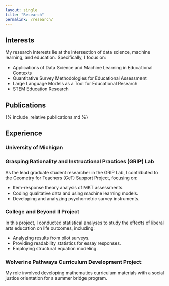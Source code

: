 ```yaml
---
layout: single
title: "Research"
permalink: /research/
---
```


## Interests

My research interests lie at the intersection of data science, machine learning, and education. Specifically, I focus on:

- Applications of Data Science and Machine Learning in Educational Contexts
- Quantitative Survey Methodologies for Educational Assessment
- Large Language Models as a Tool for Educational Research
- STEM Education Research

## Publications

{% include_relative publications.md %}


## Experience

### University of Michigan

### Grasping Rationality and Instructional Practices (GRIP) Lab
As the lead graduate student researcher in the GRIP Lab, I contributed to the Geometry for Teachers (GeT) Support Project, focusing on:

- Item-response theory analysis of MKT assessments.
- Coding qualitative data and using machine learning models.
- Developing and analyzing psychometric survey instruments.

### College and Beyond II Project
In this project, I conducted statistical analyses to study the effects of liberal arts education on life outcomes, including:

- Analyzing results from pilot surveys.
- Providing readability statistics for essay responses.
- Employing structural equation modeling.

### Wolverine Pathways Curriculum Development Project
My role involved developing mathematics curriculum materials with a social justice orientation for a summer bridge program.

<style>
.publications h2 {
  margin-top: 1.5em;
  margin-bottom: 0.5em;
}
.publications h3 {
  margin-top: 1.5em;
  margin-bottom: 0.5em;
}
.publications ul {
  padding-left: 1em;
}
.publications li {
  margin-bottom: 1em;
}
</style>


